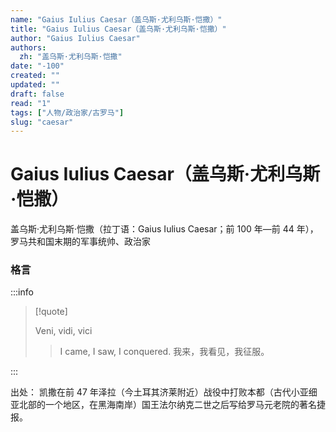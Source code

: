```yaml
---
name: "Gaius Iulius Caesar（盖乌斯·尤利乌斯·恺撒）"
title: "Gaius Iulius Caesar（盖乌斯·尤利乌斯·恺撒）"
author: "Gaius Iulius Caesar"
authors:
  zh: "盖乌斯·尤利乌斯·恺撒"
date: "-100"
created: ""
updated: ""
draft: false
read: "1"
tags: ["人物/政治家/古罗马"]
slug: "caesar"
---
```


# Gaius Iulius Caesar（盖乌斯·尤利乌斯·恺撒）

盖乌斯·尤利乌斯·恺撒（拉丁语：Gaius Iulius Caesar；前 100 年—前 44 年），罗马共和国末期的军事统帅、政治家

### 格言

:::info

> [!quote]
>
> Veni, vidi, vici
>
> > I came, I saw, I conquered.
> > 我来，我看见，我征服。

:::

出处：
凯撒在前 47 年泽拉（今土耳其济莱附近）战役中打败本都（古代小亚细亚北部的一个地区，在黑海南岸）国王法尔纳克二世之后写给罗马元老院的著名捷报。
